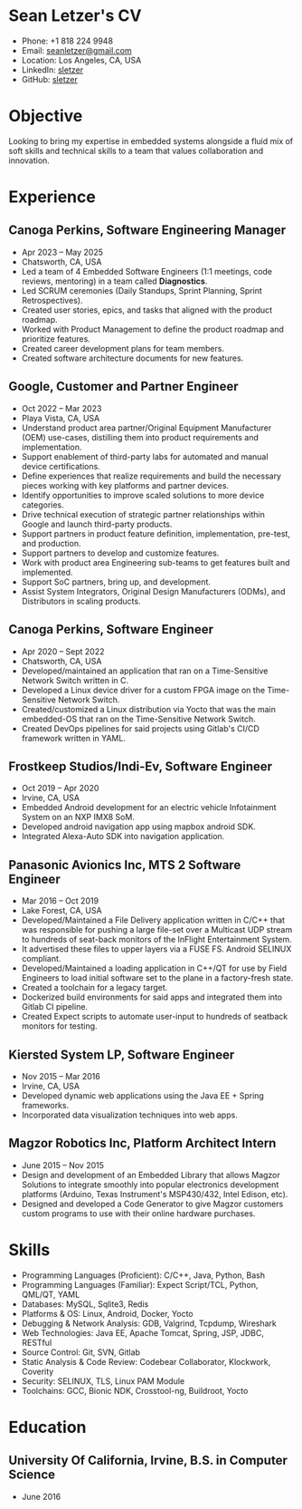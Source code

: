 # Sean Letzer's CV

- Phone: +1 818 224 9948
- Email: [seanletzer@gmail.com](mailto:seanletzer@gmail.com)
- Location: Los Angeles, CA, USA
- LinkedIn: [sletzer](https://linkedin.com/in/sletzer)
- GitHub: [sletzer](https://github.com/sletzer)


# Objective

Looking to bring my expertise in embedded systems alongside a fluid mix of soft skills and technical skills to a team that values collaboration and innovation.

# Experience

## Canoga Perkins, Software Engineering Manager

- Apr 2023 – May 2025
- Chatsworth, CA, USA
- Led a team of 4 Embedded Software Engineers (1:1 meetings, code reviews, mentoring) in a team called **Diagnostics**.
- Led SCRUM ceremonies (Daily Standups, Sprint Planning, Sprint Retrospectives).
- Created user stories, epics, and tasks that aligned with the product roadmap.
- Worked with Product Management to define the product roadmap and prioritize features.
- Created career development plans for team members.
- Created software architecture documents for new features.

## Google, Customer and Partner Engineer

- Oct 2022 – Mar 2023
- Playa Vista, CA, USA
- Understand product area partner/Original Equipment Manufacturer (OEM) use-cases, distilling them into product requirements and implementation.
- Support enablement of third-party labs for automated and manual device certifications.
- Define experiences that realize requirements and build the necessary pieces working with key platforms and partner devices.
- Identify opportunities to improve scaled solutions to more device categories.
- Drive technical execution of strategic partner relationships within Google and launch third-party products.
- Support partners in product feature definition, implementation, pre-test, and production.
- Support partners to develop and customize features.
- Work with product area Engineering sub-teams to get features built and implemented.
- Support SoC partners, bring up, and development.
- Assist System Integrators, Original Design Manufacturers (ODMs), and Distributors in scaling products.

## Canoga Perkins, Software Engineer

- Apr 2020 – Sept 2022
- Chatsworth, CA, USA
- Developed/maintained an application that ran on a Time-Sensitive Network Switch written in C.
- Developed a Linux device driver for a custom FPGA image on the Time-Sensitive Network Switch.
- Created/customized a Linux distribution via Yocto that was the main embedded-OS that ran on the Time-Sensitive Network Switch.
- Created DevOps pipelines for said projects using Gitlab's CI/CD framework written in YAML.

## Frostkeep Studios/Indi-Ev, Software Engineer

- Oct 2019 – Apr 2020
- Irvine, CA, USA
- Embedded Android development for an electric vehicle Infotainment System on an NXP IMX8 SoM.
- Developed android navigation app using mapbox android SDK.
- Integrated Alexa-Auto SDK into navigation application.

## Panasonic Avionics Inc, MTS 2 Software Engineer

- Mar 2016 – Oct 2019
- Lake Forest, CA, USA
- Developed/Maintained a File Delivery application written in C/C++ that was responsible for pushing a large file-set over a Multicast UDP stream to hundreds of seat-back monitors of the InFlight Entertainment System.
- It advertised these files to upper layers via a FUSE FS. Android SELINUX compliant.
- Developed/Maintained a loading application in C++/QT for use by Field Engineers to load initial software set to the plane in a factory-fresh state.
- Created a toolchain for a legacy target.
- Dockerized build environments for said apps and integrated them into Gitlab CI pipeline.
- Created Expect scripts to automate user-input to hundreds of seatback monitors for testing.

## Kiersted System LP, Software Engineer

- Nov 2015 – Mar 2016
- Irvine, CA, USA
- Developed dynamic web applications using the Java EE + Spring frameworks.
- Incorporated data visualization techniques into web apps.

## Magzor Robotics Inc, Platform Architect Intern

- June 2015 – Nov 2015
- Design and development of an Embedded Library that allows Magzor Solutions to integrate smoothly into popular electronics development platforms (Arduino, Texas Instrument's MSP430/432, Intel Edison, etc).
- Designed and developed a Code Generator to give Magzor customers custom programs to use with their online hardware purchases.

# Skills

- Programming Languages (Proficient): C/C++, Java, Python, Bash
- Programming Languages (Familiar): Expect Script/TCL, Python, QML/QT, YAML
- Databases: MySQL, Sqlite3, Redis
- Platforms & OS: Linux, Android, Docker, Yocto
- Debugging & Network Analysis: GDB, Valgrind, Tcpdump, Wireshark
- Web Technologies: Java EE, Apache Tomcat, Spring, JSP, JDBC, RESTful
- Source Control: Git, SVN, Gitlab
- Static Analysis & Code Review: Codebear Collaborator, Klockwork, Coverity
- Security: SELINUX, TLS, Linux PAM Module
- Toolchains: GCC, Bionic NDK, Crosstool-ng, Buildroot, Yocto
# Education

## University Of California, Irvine, B.S. in Computer Science

- June 2016

